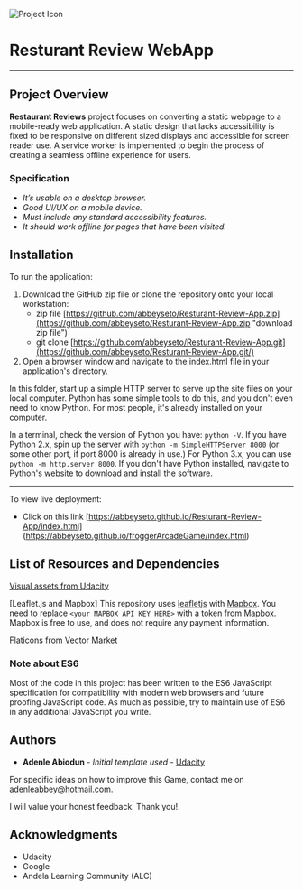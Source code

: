 ![Project Icon](https://abbeyseto.github.io/Resturant-Review-App/img/food.png)

# Resturant Review WebApp
---

## Project Overview

**Restaurant Reviews** project focuses on converting a static webpage to a mobile-ready web application. A static design that lacks accessibility is fixed to be responsive on different sized displays and accessible for screen reader use. A service worker is implemented to begin the process of creating a seamless offline experience for users.

### Specification

* *It’s usable on a desktop browser.*
* *Good UI/UX on a mobile device.*
* *Must include any standard accessibility features.*
* *It should work offline for pages that have been visited.*

## Installation
To run the application:

1. Download the GitHub zip file or clone the repository onto your local workstation:
	* zip file [https://github.com/abbeyseto/Resturant-Review-App.zip](https://github.com/abbeyseto/Resturant-Review-App.zip "download zip file")
	* git clone [https://github.com/abbeyseto/Resturant-Review-App.git](https://github.com/abbeyseto/Resturant-Review-App.git/)
2. Open a browser window and navigate to the index.html file in your application's directory.

In this folder, start up a simple HTTP server to serve up the site files on your local computer. Python has some simple tools to do this, and you don't even need to know Python. For most people, it's already installed on your computer. 

In a terminal, check the version of Python you have: 
`python -V`. 
If you have Python 2.x, spin up the server with 
`python -m SimpleHTTPServer 8000`
(or some other port, if port 8000 is already in use.) For Python 3.x, you can use 
`python -m http.server 8000`. 
If you don't have Python installed, navigate to Python's [website](https://www.python.org/) to download and install the software.

---
To view live deployment:

* Click on this link [https://abbeyseto.github.io/Resturant-Review-App/index.html] (https://abbeyseto.github.io/froggerArcadeGame/index.html)


## List of Resources and Dependencies

[Visual assets from Udacity](https://github.com/udacity/mws-restaurant-stage-1)

[Leaflet.js and Mapbox]
This repository uses [leafletjs](https://leafletjs.com/) with [Mapbox](https://www.mapbox.com/). You need to replace `<your MAPBOX API KEY HERE>` with a token from [Mapbox](https://www.mapbox.com/). Mapbox is free to use, and does not require any payment information. 

[Flaticons from Vector Market](https://www.flaticon.com/authors/vectors-market)

### Note about ES6

Most of the code in this project has been written to the ES6 JavaScript specification for compatibility with modern web browsers and future proofing JavaScript code. As much as possible, try to maintain use of ES6 in any additional JavaScript you write. 

## Authors

* **Adenle Abiodun** - *Initial template used* - [Udacity](https://github.com/udacity/mws-restaurant-stage-1)

For specific ideas on how to improve this Game, contact me on adenleabbey@hotmail.com.

I will value your honest feedback. Thank you!.

## Acknowledgments

* Udacity
* Google
* Andela Learning Community (ALC)

